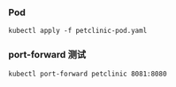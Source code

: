 ### Pod

```shell
kubectl apply -f petclinic-pod.yaml
```

### port-forward 测试

```shell
kubectl port-forward petclinic 8081:8080
```